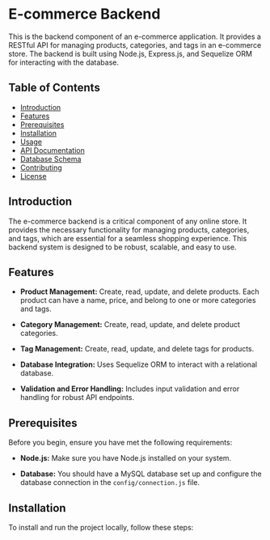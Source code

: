 # E-commerce Backend

This is the backend component of an e-commerce application. It provides a RESTful API for managing products, categories, and tags in an e-commerce store. The backend is built using Node.js, Express.js, and Sequelize ORM for interacting with the database.

## Table of Contents

- [Introduction](#introduction)
- [Features](#features)
- [Prerequisites](#prerequisites)
- [Installation](#installation)
- [Usage](#usage)
- [API Documentation](#api-documentation)
- [Database Schema](#database-schema)
- [Contributing](#contributing)
- [License](#license)

## Introduction

The e-commerce backend is a critical component of any online store. It provides the necessary functionality for managing products, categories, and tags, which are essential for a seamless shopping experience. This backend system is designed to be robust, scalable, and easy to use.

## Features

- **Product Management:** Create, read, update, and delete products. Each product can have a name, price, and belong to one or more categories and tags.

- **Category Management:** Create, read, update, and delete product categories.

- **Tag Management:** Create, read, update, and delete tags for products.

- **Database Integration:** Uses Sequelize ORM to interact with a relational database.

- **Validation and Error Handling:** Includes input validation and error handling for robust API endpoints.

## Prerequisites

Before you begin, ensure you have met the following requirements:

- **Node.js:** Make sure you have Node.js installed on your system.

- **Database:** You should have a MySQL database set up and configure the database connection in the `config/connection.js` file.

## Installation

To install and run the project locally, follow these steps:
